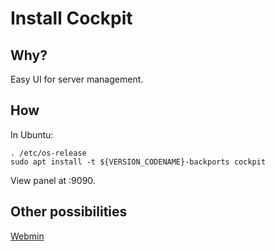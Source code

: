 # Install Cockpit

## Why?

Easy UI for server management. 

## How

In Ubuntu: 

```
. /etc/os-release
sudo apt install -t ${VERSION_CODENAME}-backports cockpit
```

View panel at <hostname>:9090.

## Other possibilities

[Webmin](https://webmin.com/)
